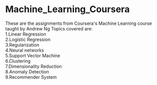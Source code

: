 # Machine_Learning_Coursera
These are the assignments from Coursera's Machine Learning course taught by Andrew Ng
Topics covered are:\
    1.Linear Regression\
    2.Logistic Regression\
    3.Regularization\
    4.Neural networks\
    5.Support Vector Machine\
    6.Clustering\
    7.Dimensionality Reduction\
    8.Anomaly Detection\
    9.Recommender System
